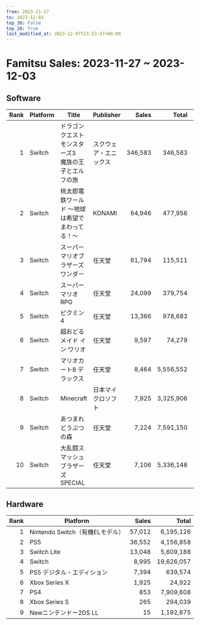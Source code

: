 ```yaml
---
from: 2023-11-27
to: 2023-12-03
top_30: False
top_10: True
last_modified_at: 2023-12-07T23:53:47+09:00
---
```

# Famitsu Sales: 2023-11-27 ~ 2023-12-03
## Software
| Rank | Platform | Title | Publisher | Sales | Total | Rate | New |
| -: | -- | -- | -- | -: | -: | -: | -- |
| 1 | Switch | ドラゴンクエストモンスターズ3　魔族の王子とエルフの旅 | スクウェア・エニックス | 346,583 | 346,583 |  | **New** |
| 2 | Switch | 桃太郎電鉄ワールド ～地球は希望でまわってる！～ | KONAMI | 64,946 | 477,956 |  |  |
| 3 | Switch | スーパーマリオブラザーズ ワンダー | 任天堂 | 61,794 | 115,511 |  |  |
| 4 | Switch | スーパーマリオRPG | 任天堂 | 24,099 | 379,754 |  |  |
| 5 | Switch | ピクミン4 | 任天堂 | 13,366 | 978,683 |  |  |
| 6 | Switch | 超おどる メイド イン ワリオ | 任天堂 | 9,597 | 74,279 |  |  |
| 7 | Switch | マリオカート8 デラックス | 任天堂 | 8,464 | 5,556,552 |  |  |
| 8 | Switch | Minecraft | 日本マイクロソフト | 7,925 | 3,325,906 |  |  |
| 9 | Switch | あつまれ どうぶつの森 | 任天堂 | 7,224 | 7,591,150 |  |  |
| 10 | Switch | 大乱闘スマッシュブラザーズ SPECIAL | 任天堂 | 7,106 | 5,336,148 |  |  |

## Hardware
| Rank | Platform | Sales | Total |
| -: | -- | -: | -: |
| 1 | Nintendo Switch（有機ELモデル） | 57,012 | 6,195,126 |
| 2 | PS5 | 36,552 | 4,156,858 |
| 3 | Switch Lite | 13,048 | 5,609,188 |
| 4 | Switch | 8,995 | 19,626,057 |
| 5 | PS5 デジタル・エディション | 7,394 | 639,574 |
| 6 | Xbox Series X | 1,925 | 24,922 |
| 7 | PS4 | 853 | 7,909,608 |
| 8 | Xbox Series S | 265 | 294,039 |
| 9 | Newニンテンドー2DS LL | 15 | 1,192,675 |